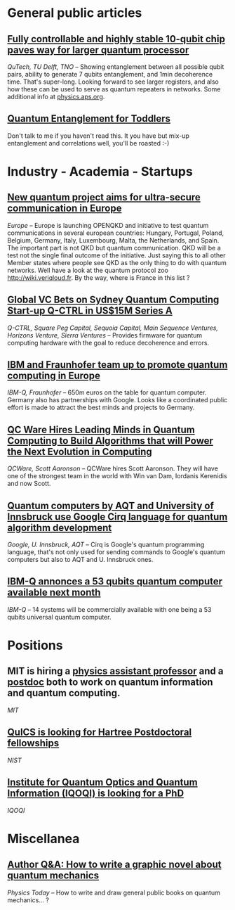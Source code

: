 
# General public articles


<a id="org287fe21"></a>

## [Fully controllable and highly stable 10-qubit chip paves way for larger quantum processor](https://qutech.nl/fully-controllable-and-highly-stable-10-qubit-chip-paves-way-for-larger-quantum-processo/)

*QuTech, TU Delft, TNO* &#x2013; Showing entanglement between all possible qubit pairs, ability to generate 7 qubits entanglement, and 1min decoherence time. That's super-long. Looking forward to see larger registers, and also how these can be used to serve as quantum repeaters in networks.
Some additional info at [physics.aps.org](https://physics.aps.org/synopsis-for/10.1103/PhysRevX.9.031045).


<a id="orgb874b89"></a>

## [Quantum Entanglement for Toddlers](https://csferrie.com/2019/09/09/quantum-entanglement-for-toddlers/)

Don't talk to me if you haven't read this. It you have but mix-up entanglement and correlations well, you'll be roasted :-)


<a id="orgce7024c"></a>

# Industry - Academia - Startups


<a id="orgf3f89ec"></a>

## [New quantum project aims for ultra-secure communication in Europe](https://ec.europa.eu/digital-single-market/en/news/new-quantum-project-aims-ultra-secure-communication-europe)

*Europe* &#x2013; Europe is launching OPENQKD and initiative to test quantum communications in several european countries: Hungary, Portugal, Poland, Belgium, Germany, Italy, Luxembourg, Malta, the Netherlands, and Spain. The important part is not QKD but quantum communication. QKD will be a test not the single final outcome of the initiative. Just saying this to all other Member states where people see QKD as the only thing to do with quantum networks. Well have a look at the quantum protocol zoo <http://wiki.veriqloud.fr>. By the way, where is France in this list ?


<a id="org833fe84"></a>

## [Global VC Bets on Sydney Quantum Computing Start-up Q-CTRL in US$15M Series A](https://q-ctrl.com/blog/global-vc-bets-on-sydney-quantum-computing-start-up-q-ctrl-in-us15m-series-a/)

*Q-CTRL, Square Peg Capital, Sequoia Capital, Main Sequence Ventures, Horizons Venture, Sierra Ventures* &#x2013; Provides firmware for quantum computing hardware with the goal to reduce decoherence and errors. 


<a id="orgba002aa"></a>

## [IBM and Fraunhofer team up to promote quantum computing in Europe](https://www.fraunhofer.de/en/press/research-news/2019/september/ibm-and-fraunhofer-team-up-to-promote-quantum-computing-in-europe.html)

*IBM-Q, Fraunhofer* &#x2013; 650m euros on the table for quantum computer. Germany also has partnerships with Google. Looks like a coordinated public effort is made to attract the best minds and projects to Germany.


<a id="org42b3ecf"></a>

## [QC Ware Hires Leading Minds in Quantum Computing to Build Algorithms that will Power the Next Evolution in Computing](https://www.prnewswire.com/news-releases/qc-ware-hires-leading-minds-in-quantum-computing-to-build-algorithms-that-will-power-the-next-evolution-in-computing-300916555.html?=lve)

*QCWare, Scott Aaronson* &#x2013; QCWare hires Scott Aaronson. They will have one of the strongest team in the world with Win van Dam, Iordanis Kerenidis and now Scott.


<a id="org882b679"></a>

## [Quantum computers by AQT and University of Innsbruck use Google Cirq language for quantum algorithm development](https://nachrichten.idw-online.de/2019/09/16/quantum-computers-by-aqt-and-university-of-innsbruck-leverage-cirq-for-quantum-algorithm-development/)

*Google, U. Innsbruck, AQT* &#x2013; Cirq is Google's quantum programming language, that's not only used for sending commands to Google's quantum computers but also to AQT and U. Innsbruck ones.


<a id="org8047c5f"></a>

## [IBM-Q annonces a 53 qubits quantum computer available next month](https://newsroom.ibm.com/2019-09-18-IBM-Opens-Quantum-Computation-Center-in-New-York-Brings-Worlds-Largest-Fleet-of-Quantum-Computing-Systems-Online-Unveils-New-53-Qubit-Quantum-System-for-Broad-Use)

*IBM-Q* &#x2013; 14 systems will be commercially available with one being a 53 qubits universal quantum computer. 


<a id="orgb26b850"></a>

# Positions


<a id="org8f183c9"></a>

## MIT is hiring a [physics assistant professor](https://academicjobsonline.org/ajo/jobs/14310) and a [postdoc](https://academicjobsonline.org/ajo/jobs/14428) both to work on quantum information and quantum computing.

*MIT*


<a id="org8a9ec15"></a>

## [QuICS is looking for Hartree Postdoctoral fellowships](https://academicjobsonline.org/ajo/jobs/14493)

*NIST*


<a id="org8003137"></a>

## [Institute for Quantum Optics and Quantum Information (IQOQI) is looking for a PhD](https://www.iqoqi-vienna.at/research/yirg-young-independent-researcher-group)

*IQOQI*


<a id="org435a8e4"></a>

# Miscellanea


<a id="orge6840b3"></a>

## [Author Q&A: How to write a graphic novel about quantum mechanics](https://physicstoday.scitation.org/do/10.1063/PT.6.4.20190911a/full/)

*Physics Today* &#x2013; How to write and draw general public books on quantum mechanics&#x2026; ?

